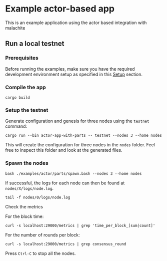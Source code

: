
# Example actor-based app

This is an example application using the actor based integration with malachite

## Run a local testnet

### Prerequisites

Before running the examples, make sure you have the required development environment setup as specified in this [Setup](../../../CONTRIBUTING_CODE.md#setup) section.

### Compile the app

```
cargo build
```

### Setup the testnet

Generate configuration and genesis for three nodes using the `testnet` command:

```
cargo run --bin actor-app-with-parts -- testnet --nodes 3 --home nodes
```

This will create the configuration for three nodes in the `nodes` folder. Feel free to inspect this folder and look at the generated files.

### Spawn the nodes

```
bash ./examples/actor/parts/spawn.bash --nodes 3 --home nodes
```

If successful, the logs for each node can then be found at `nodes/X/logs/node.log`.

```
tail -f nodes/0/logs/node.log
```

Check the metrics

For the block time:

```
curl -s localhost:29000/metrics | grep 'time_per_block_[sum|count]'
```

For the number of rounds per block:

```
curl -s localhost:29000/metrics | grep consensus_round
```

Press `Ctrl-C` to stop all the nodes.


